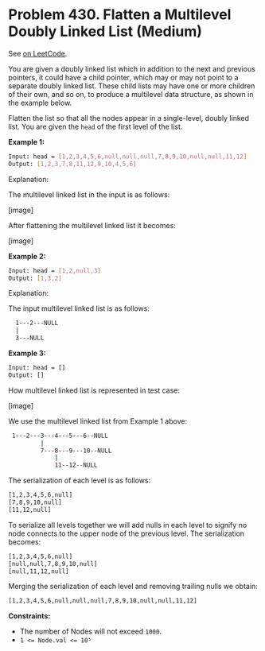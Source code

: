 Problem 430. Flatten a Multilevel Doubly Linked List (Medium)
=============================================================

See [on LeetCode](https://leetcode.com/problems/flatten-a-multilevel-doubly-linked-list/).

You are given a doubly linked list which in addition to the next and previous pointers, it could have a child pointer, which may or may not point to a separate doubly linked list. These child lists may have one or more children of their own, and so on, to produce a multilevel data structure, as shown in the example below.

Flatten the list so that all the nodes appear in a single-level, doubly linked list. You are given the `head` of the first level of the list.

**Example 1:**

```bash
Input: head = [1,2,3,4,5,6,null,null,null,7,8,9,10,null,null,11,12]
Output: [1,2,3,7,8,11,12,9,10,4,5,6]
```

Explanation:

The multilevel linked list in the input is as follows:

[image]

After flattening the multilevel linked list it becomes:

[image]

**Example 2:**

```bash
Input: head = [1,2,null,3]
Output: [1,3,2]
```

Explanation:

The input multilevel linked list is as follows:

```bash
  1---2---NULL
  |
  3---NULL
```

**Example 3:**

```bash
Input: head = []
Output: []
```

How multilevel linked list is represented in test case:

[image]

We use the multilevel linked list from Example 1 above:

```bash
 1---2---3---4---5---6--NULL
         |
         7---8---9---10--NULL
             |
             11--12--NULL
```

The serialization of each level is as follows:

```bash
[1,2,3,4,5,6,null]
[7,8,9,10,null]
[11,12,null]
```

To serialize all levels together we will add nulls in each level to signify no node connects to the upper node of the previous level. The serialization becomes:

```bash
[1,2,3,4,5,6,null]
[null,null,7,8,9,10,null]
[null,11,12,null]
```

Merging the serialization of each level and removing trailing nulls we obtain:

```bash
[1,2,3,4,5,6,null,null,null,7,8,9,10,null,null,11,12]
```

**Constraints:**

* The number of Nodes will not exceed `1000`.
* `1 <= Node.val <= 10⁵`
